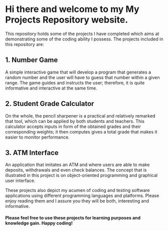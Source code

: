 # Hi there and welcome to my My Projects Repository website.

This repository holds some of the projects I have completed which aims at demonstrating some of the coding ability I possess. The projects included in this repository are:

## 1. Number Game

A simple interactive game that will develop a program that generates a random number and the user will have to guess that number within a given range. The game guides and instructs the user; therefore, it is quite informative and interactive at the same time.

## 2. Student Grade Calculator

On the whole, the pencil sharpener is a practical and relatively remarked that tool, which can be applied by both students and teachers. This calculator accepts inputs in form of the obtained grades and their corresponding weights; it then computes gives a total grade that makes it easier to monitor performance.

## 3. ATM Interface

An application that imitates an ATM and where users are able to make deposits, withdrawals and even check balances. The concept that is illustrated in this project is on object-oriented programming and graphical user interface.

These projects also depict my acumen of coding and testing software applications using different programming languages and platforms. Please enjoy reading them and I assure you they will be both, interesting and informative.

#### Please feel free to use these projects for learning purposes and knowledge gain. Happy coding!